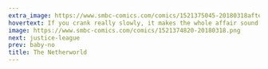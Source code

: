 ```yaml
---
extra_image: https://www.smbc-comics.com/comics/1521375045-20180318after.png
hovertext: If you crank really slowly, it makes the whole affair sound much more vigorous.
image: https://www.smbc-comics.com/comics/1521374820-20180318.png
next: justice-league
prev: baby-no
title: The Netherworld
---
```

